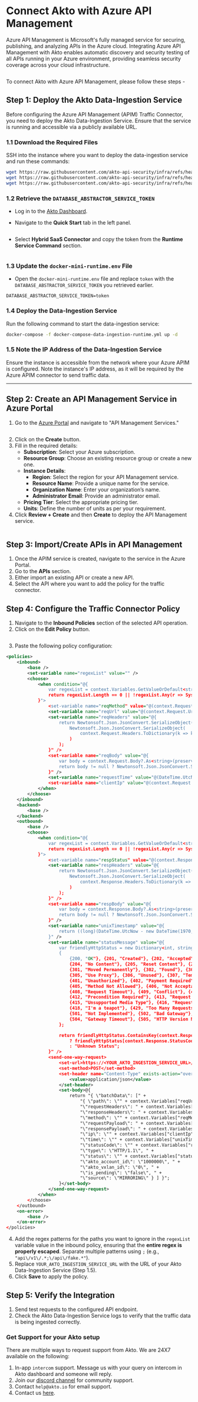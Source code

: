 # Connect Akto with Azure API Management

Azure API Management is Microsoft's fully managed service for securing, publishing, and analyzing APIs in the Azure cloud. Integrating Azure API Management with Akto enables automatic discovery and security testing of all APIs running in your Azure environment, providing seamless security coverage across your cloud infrastructure.

<figure><img src="../../.gitbook/assets/image (26).png" alt=""><figcaption></figcaption></figure>

To connect Akto with Azure API Management, please follow these steps -

## Step 1: Deploy the Akto Data-Ingestion Service
Before configuring the Azure API Management (APIM) Traffic Connector, you need to deploy the Akto Data-Ingestion Service. Ensure that the service is running and accessible via a publicly available URL.


### 1.1 Download the Required Files

SSH into the instance where you want to deploy the data-ingestion service and run these commands:

```bash
wget https://raw.githubusercontent.com/akto-api-security/infra/refs/heads/feature/quick-setup/docker-compose-data-ingestion-runtime.yml
wget https://raw.githubusercontent.com/akto-api-security/infra/refs/heads/feature/quick-setup/data-ingestion-docker.env
wget https://raw.githubusercontent.com/akto-api-security/infra/refs/heads/feature/quick-setup/docker-mini-runtime.env

```

### 1.2 Retrieve the `DATABASE_ABSTRACTOR_SERVICE_TOKEN`

* Log in to the [Akto Dashboard](https://app.akto.io/).
*   Navigate to the **Quick Start** tab in the left panel.

    <figure><img src="../../.gitbook/assets/Quick-Start.png" alt=""><figcaption></figcaption></figure>
*   Select **Hybrid SaaS Connector** and copy the token from the **Runtime Service Command** section.

    <figure><img src="../../.gitbook/assets/HybridSaaSConnector.png" alt=""><figcaption></figcaption></figure>

### 1.3 Update the `docker-mini-runtime.env` File

* Open the `docker-mini-runtime.env` file and replace `token` with the `DATABASE_ABSTRACTOR_SERVICE_TOKEN` you retrieved earlier.

```plaintext
DATABASE_ABSTRACTOR_SERVICE_TOKEN=token
```

### 1.4 Deploy the Data-Ingestion Service

Run the following command to start the data-ingestion service:

```bash
docker-compose -f docker-compose-data-ingestion-runtime.yml up -d
```

### 1.5 Note the IP Address of the Data-Ingestion Service

Ensure the instance is accessible from the network where your Azure APIM is configured. Note the instance's IP address, as it will be required by the Azure APIM connector to send traffic data.

***

## Step 2: Create an API Management Service in Azure Portal
1. Go to the [Azure Portal](https://portal.azure.com/) and navigate to "API Management Services."
   <figure><img src="../../.gitbook/assets/Screenshot 2025-03-05 at 12.19.23 AM.png" alt=""><figcaption></figcaption></figure>
2. Click on the **Create** button.
3. Fill in the required details:
   - **Subscription**: Select your Azure subscription.
   - **Resource Group**: Choose an existing resource group or create a new one.
   - **Instance Details**:
     - **Region**: Select the region for your API Management service.
     - **Resource Name**: Provide a unique name for the service.
     - **Organization Name**: Enter your organization’s name.
     - **Administrator Email**: Provide an administrator email.
   - **Pricing Tier**: Select the appropriate pricing tier.
   - **Units**: Define the number of units as per your requirement.
4. Click **Review + Create** and then **Create** to deploy the API Management service.
   <figure><img src="../../.gitbook/assets/Screenshot 2025-03-05 at 12.21.45 AM.png" alt=""><figcaption></figcaption></figure>

## Step 3: Import/Create APIs in API Management
1. Once the APIM service is created, navigate to the service in the Azure Portal.
2. Go to the **APIs** section.
3. Either import an existing API or create a new API.
4. Select the API where you want to add the policy for the traffic connector.

## Step 4: Configure the Traffic Connector Policy
1. Navigate to the **Inbound Policies** section of the selected API operation.
2. Click on the **Edit Policy** button.
   <figure><img src="../../.gitbook/assets/Screenshot 2025-03-05 at 12.24.53 AM.png" alt=""><figcaption></figcaption></figure>
3. Paste the following policy configuration:

```xml
<policies>
    <inbound>
        <base />
        <set-variable name="regexList" value="" />
        <choose>
            <when condition="@{
                var regexList = context.Variables.GetValueOrDefault<string>("regexList","").Split(';').Where(r => !string.IsNullOrWhiteSpace(r)).ToArray();
                return regexList.Length == 0 || !regexList.Any(r => System.Text.RegularExpressions.Regex.IsMatch(context.Request.Url.Path, r.Trim()));
            }">
                <set-variable name="reqMethod" value="@(context.Request.Method)" />
                <set-variable name="reqUrl" value="@(context.Request.Url.ToString())" />
                <set-variable name="reqHeaders" value="@{
                    return Newtonsoft.Json.JsonConvert.SerializeObject(
                        Newtonsoft.Json.JsonConvert.SerializeObject(
                            context.Request.Headers.ToDictionary(k => k.Key, v => string.Join(", ", v.Value))
                        )
                    );
                }" />
                <set-variable name="reqBody" value="@{
                    var body = context.Request.Body?.As<string>(preserveContent: true);
                    return body != null ? Newtonsoft.Json.JsonConvert.SerializeObject(body) : "\"\"";
                }" />
                <set-variable name="requestTime" value="@(DateTime.UtcNow.ToString("o"))" />
                <set-variable name="clientIp" value="@(context.Request.IpAddress)" />
            </when>
        </choose>
    </inbound>
    <backend>
        <base />
    </backend>
    <outbound>
        <base />
        <choose>
            <when condition="@{
                var regexList = context.Variables.GetValueOrDefault<string>("regexList","").Split(';').Where(r => !string.IsNullOrWhiteSpace(r)).ToArray();
                return regexList.Length == 0 || !regexList.Any(r => System.Text.RegularExpressions.Regex.IsMatch(context.Request.Url.Path, r.Trim()));
            }">
                <set-variable name="respStatus" value="@(context.Response.StatusCode)" />
                <set-variable name="respHeaders" value="@{
                    return Newtonsoft.Json.JsonConvert.SerializeObject(
                        Newtonsoft.Json.JsonConvert.SerializeObject(
                            context.Response.Headers.ToDictionary(k => k.Key, v => string.Join(", ", v.Value))
                        )
                    );
                }" />
                <set-variable name="respBody" value="@{
                    var body = context.Response.Body?.As<string>(preserveContent: true);
                    return body != null ? Newtonsoft.Json.JsonConvert.SerializeObject(body) : "\"\"";
                }" />
                <set-variable name="unixTimestamp" value="@{
                    return ((long)(DateTime.UtcNow - new DateTime(1970, 1, 1, 0, 0, 0, DateTimeKind.Utc)).TotalSeconds).ToString();
                }" />
                <set-variable name="statusMessage" value="@{
                    var friendlyHttpStatus = new Dictionary<int, string>
                    {
                        {200, "OK"}, {201, "Created"}, {202, "Accepted"}, {203, "Non-Authoritative Information"},
                        {204, "No Content"}, {205, "Reset Content"}, {206, "Partial Content"}, {300, "Multiple Choices"},
                        {301, "Moved Permanently"}, {302, "Found"}, {303, "See Other"}, {304, "Not Modified"},
                        {305, "Use Proxy"}, {306, "Unused"}, {307, "Temporary Redirect"}, {400, "Bad Request"},
                        {401, "Unauthorized"}, {402, "Payment Required"}, {403, "Forbidden"}, {404, "Not Found"},
                        {405, "Method Not Allowed"}, {406, "Not Acceptable"}, {407, "Proxy Authentication Required"},
                        {408, "Request Timeout"}, {409, "Conflict"}, {410, "Gone"}, {411, "Length Required"},
                        {412, "Precondition Required"}, {413, "Request Entry Too Large"}, {414, "Request-URI Too Long"},
                        {415, "Unsupported Media Type"}, {416, "Requested Range Not Satisfiable"}, {417, "Expectation Failed"},
                        {418, "I'm a teapot"}, {429, "Too Many Requests"}, {500, "Internal Server Error"},
                        {501, "Not Implemented"}, {502, "Bad Gateway"}, {503, "Service Unavailable"},
                        {504, "Gateway Timeout"}, {505, "HTTP Version Not Supported"}
                    };

                    return friendlyHttpStatus.ContainsKey(context.Response.StatusCode) 
                        ? friendlyHttpStatus[context.Response.StatusCode] 
                        : "Unknown Status";
                }" />
                <send-one-way-request>
                    <set-url>https://<YOUR_AKTO_INGESTION_SERVICE_URL>/api/ingestData</set-url>
                    <set-method>POST</set-method>
                    <set-header name="Content-Type" exists-action="override">
                        <value>application/json</value>
                    </set-header>
                    <set-body>@{
                        return "{ \"batchData\": [" +
                            "{ \"path\": \"" + context.Variables["reqUrl"] + "\", " +
                            "\"requestHeaders\": " + context.Variables["reqHeaders"] + ", " +
                            "\"responseHeaders\": " + context.Variables["respHeaders"] + ", " +
                            "\"method\": \"" + context.Variables["reqMethod"] + "\", " +
                            "\"requestPayload\": " + context.Variables["reqBody"] + ", " +
                            "\"responsePayload\": " + context.Variables["respBody"] + ", " +
                            "\"ip\": \"" + context.Variables["clientIp"] + "\", " +
                            "\"time\": \"" + context.Variables["unixTimestamp"] + "\", " +
                            "\"statusCode\": \"" + context.Variables["respStatus"] + "\", " +
                            "\"type\": \"HTTP/1.1\", " +
                            "\"status\": \"" + context.Variables["statusMessage"] + "\", " +
                            "\"akto_account_id\": \"1000000\", " +
                            "\"akto_vxlan_id\": \"0\", " +
                            "\"is_pending\": \"false\", " +
                            "\"source\": \"MIRRORING\" } ] }";
                    }</set-body>
                </send-one-way-request>
            </when>
        </choose>
    </outbound>
    <on-error>
        <base />
    </on-error>
</policies>
```

4. Add the regex patterns for the paths you want to ignore in the `regexList` variable value in the inbound policy, ensuring that the **entire regex is properly escaped**. Separate multiple patterns using `;` (e.g., `"api\/v1\/.*;\/api\/fake.*"`).
5. Replace `YOUR_AKTO_INGESTION_SERVICE_URL` with the URL of your Akto Data-Ingestion Service (Step 1.5).
6. Click **Save** to apply the policy.

## Step 5: Verify the Integration
1. Send test requests to the configured API endpoint.
2. Check the Akto Data-Ingestion Service logs to verify that the traffic data is being ingested correctly.


### Get Support for your Akto setup

There are multiple ways to request support from Akto. We are 24X7 available on the following:

1. In-app `intercom` support. Message us with your query on intercom in Akto dashboard and someone will reply.
2. Join our [discord channel](https://www.akto.io/community) for community support.
3. Contact `help@akto.io` for email support.
4. Contact us [here](https://www.akto.io/contact-us).
